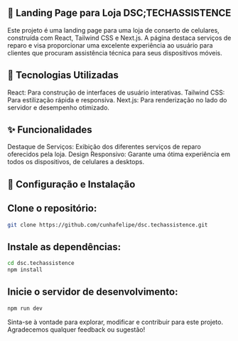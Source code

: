 ## 📱 Landing Page para Loja DSC;TECHASSISTENCE

Este projeto é uma landing page para uma loja de conserto de celulares, construída com React, Tailwind CSS e Next.js. A página destaca serviços de reparo e visa proporcionar uma excelente experiência ao usuário para clientes que procuram assistência técnica para seus dispositivos móveis.

## 🚀 Tecnologias Utilizadas
React: Para construção de interfaces de usuário interativas.
Tailwind CSS: Para estilização rápida e responsiva.
Next.js: Para renderização no lado do servidor e desempenho otimizado.

## ✨ Funcionalidades
Destaque de Serviços: Exibição dos diferentes serviços de reparo oferecidos pela loja.
Design Responsivo: Garante uma ótima experiência em todos os dispositivos, de celulares a desktops.

## 🔧 Configuração e Instalação

## Clone o repositório:
```bash
git clone https://github.com/cunhafelipe/dsc.techassistence.git
```

## Instale as dependências:
```bash
cd dsc.techassistence
npm install
```

## Inicie o servidor de desenvolvimento:
```bash
npm run dev
```

Sinta-se à vontade para explorar, modificar e contribuir para este projeto. Agradecemos qualquer feedback ou sugestão!
